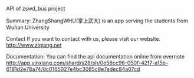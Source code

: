 API of zswd_bus project 

Summary:
ZhangShangWHU(掌上武大) is an app serving the students from Wuhan University

Contact
If you want to contact with us, please visit our website.
http://www.ziqiang.net

Documentation:
You can find the api documentation online from evernote
http://app.yinxiang.com/shard/s28/sh/0e58cc96-050f-42f7-a15b-6181d2e78a74/8c0165027e4bc3085c8e7adec84a07cd

